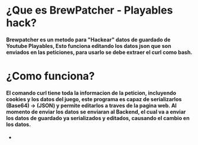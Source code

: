 # ¿Que es BrewPatcher - Playables hack?
#### Brewpatcher es un metodo para "Hackear" datos de guardado de Youtube Playables, Esto funciona editando los datos json que son enviados en las peticiones, para usarlo se debe extraer el curl como bash.
# ¿Como funciona?
#### El comando curl tiene toda la informacion de la peticion, incluyendo cookies y los datos del juego, este programa es capaz de serializarlos (Base64) -> (JSON) y permite editarlos a traves de la pagina web. Al momento de enviar los datos se enviaran al Backend, el cual va a enviar los datos de guardado ya serializados y editados, causando el cambio en los datos.

-
